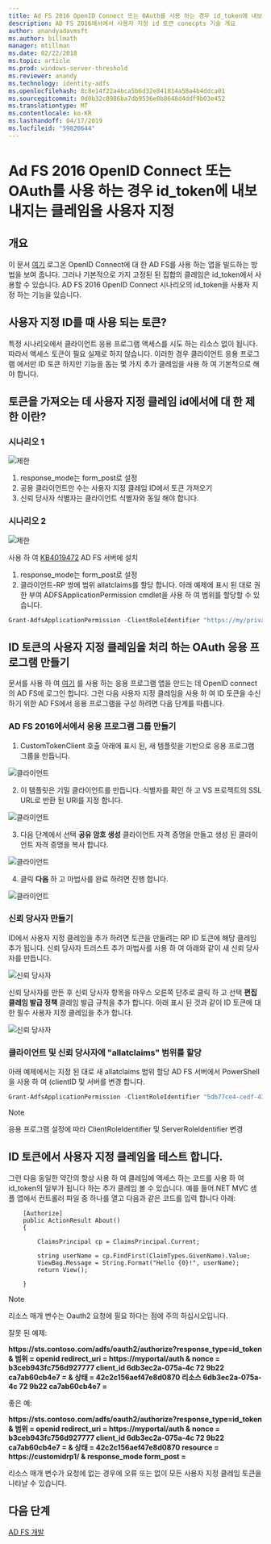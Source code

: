 ```yaml
---
title: Ad FS 2016 OpenID Connect 또는 OAuth를 사용 하는 경우 id_token에 내보내지는 클레임을 사용자 지정
description: AD FS 2016에서에서 사용자 지정 id 토큰 conecpts 기술 개요
author: anandyadavmsft
ms.author: billmath
manager: mtillman
ms.date: 02/22/2018
ms.topic: article
ms.prod: windows-server-threshold
ms.reviewer: anandy
ms.technology: identity-adfs
ms.openlocfilehash: 8c8e14f22a4bca5b6d32e841814a58a4b4ddca01
ms.sourcegitcommit: 0d0b32c8986ba7db9536e0b8648d4ddf9b03e452
ms.translationtype: MT
ms.contentlocale: ko-KR
ms.lasthandoff: 04/17/2019
ms.locfileid: "59820644"
---
```

# <a name="customize-claims-to-be-emitted-in-idtoken-when-using-openid-connect-or-oauth-with-ad-fs-2016"></a>Ad FS 2016 OpenID Connect 또는 OAuth를 사용 하는 경우 id_token에 내보내지는 클레임을 사용자 지정

## <a name="overview"></a>개요
이 문서 [여기](enabling-openId-connect-with-ad-fs.md) 로그온 OpenID Connect에 대 한 AD FS를 사용 하는 앱을 빌드하는 방법을 보여 줍니다. 그러나 기본적으로 가지 고정된 된 집합의 클레임은 id_token에서 사용할 수 있습니다. AD FS 2016 OpenID Connect 시나리오의 id_token을 사용자 지정 하는 기능을 있습니다.

## <a name="when-are-custom-id-token-used"></a>사용자 지정 ID를 때 사용 되는 토큰?
특정 시나리오에서 클라이언트 응용 프로그램 액세스를 시도 하는 리소스 없이 됩니다. 따라서 액세스 토큰이 필요 실제로 하지 않습니다. 이러한 경우 클라이언트 응용 프로그램 에서만 ID 토큰 하지만 기능을 돕는 몇 가지 추가 클레임을 사용 하 여 기본적으로 해야 합니다.

## <a name="what-are-the-restrictions-on-getting-custom-claims-in-id-token"></a>토큰을 가져오는 데 사용자 지정 클레임 id에서에 대 한 제한 이란?

### <a name="scenario-1"></a>시나리오 1

![제한](media/Custom-Id-Tokens-in-AD-FS/res1.png)

1.  response_mode는 form_post로 설정
2.  공용 클라이언트만 수는 사용자 지정 클레임 ID에서 토큰 가져오기
3.  신뢰 당사자 식별자는 클라이언트 식별자와 동일 해야 합니다.

### <a name="scenario-2"></a>시나리오 2

![제한](media/Custom-Id-Tokens-in-AD-FS/restrict2.png)

사용 하 여 [KB4019472](https://support.microsoft.com/help/4019472/windows-10-update-kb4019472) AD FS 서버에 설치
1.  response_mode는 form_post로 설정
2.  클라이언트-RP 쌍에 범위 allatclaims를 할당 합니다.
아래 예제에 표시 된 대로 권한 부여 ADFSApplicationPermission cmdlet을 사용 하 여 범위를 할당할 수 있습니다.

``` powershell
Grant-AdfsApplicationPermission -ClientRoleIdentifier "https://my/privateclient" -ServerRoleIdentifier "https://rp/fedpassive" -ScopeNames "allatclaims","openid"
```

## <a name="creating-an-oauth-application-to-handle-custom-claims-in-id-token"></a>ID 토큰의 사용자 지정 클레임을 처리 하는 OAuth 응용 프로그램 만들기
문서를 사용 하 여 [여기](Enabling-OpenId-Connect-with-AD-FS-2016.md) 를 사용 하는 응용 프로그램 앱을 만드는 데 OpenID connect의 AD FS에 로그인 합니다. 그런 다음 사용자 지정 클레임을 사용 하 여 ID 토큰을 수신 하기 위한 AD FS에서 응용 프로그램을 구성 하려면 다음 단계를 따릅니다.

### <a name="create-the-application-group-in-ad-fs-2016"></a>AD FS 2016에서에서 응용 프로그램 그룹 만들기

1.  CustomTokenClient 호출 아래에 표시 된, 새 템플릿을 기반으로 응용 프로그램 그룹을 만듭니다.

![클라이언트](media/Custom-Id-Tokens-in-AD-FS/clientsnap1.png)

2. 이 템플릿은 기밀 클라이언트를 만듭니다. 식별자를 확인 하 고 VS 프로젝트의 SSL URL로 반환 된 URI를 지정 합니다.

![클라이언트](media/Custom-Id-Tokens-in-AD-FS/clientsnap2.png)

3.  다음 단계에서 선택 **공유 암호 생성** 클라이언트 자격 증명을 만들고 생성 된 클라이언트 자격 증명을 복사 합니다.

![클라이언트](media/Custom-Id-Tokens-in-AD-FS/clientsnap3.png)

4. 클릭 **다음** 하 고 마법사를 완료 하려면 진행 합니다.

![클라이언트](media/Custom-Id-Tokens-in-AD-FS/clientsnap4.png)

### <a name="create-the-relying-party"></a>신뢰 당사자 만들기
ID에서 사용자 지정 클레임을 추가 하려면 토큰을 만들려는 RP ID 토큰에 해당 클레임 추가 됩니다. 신뢰 당사자 트러스트 추가 마법사를 사용 하 여 아래와 같이 새 신뢰 당사자를 만듭니다.
 
![신뢰 당사자](media/Custom-Id-Tokens-in-AD-FS/rpsnap1.png)

신뢰 당사자를 만든 후 신뢰 당사자 항목을 마우스 오른쪽 단추로 클릭 하 고 선택 **편집 클레임 발급 정책** 클레임 발급 규칙을 추가 합니다. 아래 표시 된 것과 같이 ID 토큰에 대 한 필수 사용자 지정 클레임을 추가 합니다.

![신뢰 당사자](media/Custom-Id-Tokens-in-AD-FS/rpsnap2.png)

### <a name="assign-allatclaims-scope-to-the-pair-of-client-and-relying-party"></a>클라이언트 및 신뢰 당사자에 "allatclaims" 범위를 할당
아래 예제에서는 지정 된 대로 새 allatclaims 범위 할당 AD FS 서버에서 PowerShell을 사용 하 여 (clientID 및 서버를 변경 합니다.

``` powershell
Grant-AdfsApplicationPermission -ClientRoleIdentifier "5db77ce4-cedf-4319-85f7-cc230b7022e0" -ServerRoleIdentifier "https://customidrp1/" -ScopeNames "allatclaims","openid"
```

>[!NOTE]
>응용 프로그램 설정에 따라 ClientRoleIdentifier 및 ServerRoleIdentifier 변경

## <a name="test-the-custom-claims-in-id-token"></a>ID 토큰에서 사용자 지정 클레임을 테스트 합니다.

그런 다음 동일한 약간의 항상 사용 하 여 클레임에 액세스 하는 코드를 사용 하 여 id_token의 일부가 됩니다 하는 추가 클레임 볼 수 있습니다.
예를 들어.NET MVC 샘플 앱에서 컨트롤러 파일 중 하나를 열고 다음과 같은 코드를 입력 합니다 아래:


``` code
    [Authorize]
    public ActionResult About()
    {

        ClaimsPrincipal cp = ClaimsPrincipal.Current;

        string userName = cp.FindFirst(ClaimTypes.GivenName).Value;
        ViewBag.Message = String.Format("Hello {0}!", userName);
        return View();

    }

```

>[!NOTE]
>리소스 매개 변수는 Oauth2 요청에 필요 하다는 점에 주의 하십시오입니다.
>
>잘못 된 예제:
>
>**https&#58;//sts.contoso.com/adfs/oauth2/authorize?response_type=id_token & 범위 = openid redirect_uri = https&#58;//myportal/auth & nonce = b3ceb943fc756d927777 client_id 6db3ec2a-075a-4c 72 9b22 ca7ab60cb4e7 = & 상태 = 42c2c156aef47e8d0870 리소스 6db3ec2a-075a-4c 72 9b22 ca7ab60cb4e7 =**
>
>좋은 예:
>
>**https&#58;//sts.contoso.com/adfs/oauth2/authorize?response_type=id_token & 범위 = openid redirect_uri = https&#58;//myportal/auth & nonce = b3ceb943fc756d927777 client_id 6db3ec2a-075a-4c 72 9b22 ca7ab60cb4e7 = & 상태 = 42c2c156aef47e8d0870 resource = https&#58;//customidrp1/ & response_mode form_post =**
>
>리소스 매개 변수가 요청에 없는 경우에 오류 또는 없이 모든 사용자 지정 클레임 토큰을 나타날 수 있습니다.

## <a name="next-steps"></a>다음 단계
[AD FS 개발](../../ad-fs/AD-FS-Development.md)  
